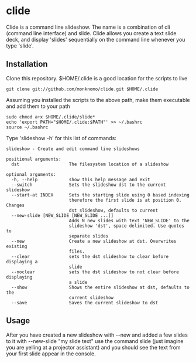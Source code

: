 clide
=====

Clide is a command line slideshow.  The name is a combination of cli (command line interface) and slide.  Clide allows you create a text slide deck, and display 'slides' sequentially on the command line whenever you type 'slide'.

Installation
------------
Clone this repository.  $HOME/.clide is a good location for the scripts to live
```
git clone git://github.com/monknomo/clide.git $HOME/.clide
```
Assuming you installed the scripts to the above path, make them executable and add them to your path
```
sudo chmod a+x $HOME/.clide/slide*
echo 'export PATH="$HOME/.clide:$PATH"' >> ~/.bashrc
source ~/.bashrc
```
Type 'slideshow -h' for this list of commands:
```
slideshow - Create and edit command line slideshows

positional arguments:
  dst                   The filesystem location of a slideshow

optional arguments:
  -h, --help            show this help message and exit
  --switch              Sets the slideshow dst to the current slideshow
  --start-at INDEX      Sets the starting slide using 0 based indexing
                        therefore the first slide is at position 0. Changes
                        dst slideshow, defaults to current
  --new-slide [NEW_SLIDE [NEW_SLIDE ...]]
                        Adds N new slides with text 'NEW_SLIDE' to the
                        slideshow 'dst', space delimited. Use quotes to
                        separate slides
  --new                 Create a new slideshow at dst. Overwrites existing
                        files.
  --clear               sets the dst slideshow to clear before displaying a
                        slide
  --noclear             sets the dst slideshow to not clear before displaying
                        a slide
  --show                Shows the entire slideshow at dst, defaults to the
                        current slideshow
  --save                Saves the current slideshow to dst

```

Usage
-----

After you have created a new slideshow with --new and added a few slides to it with --new-slide "my slide text" use the command slide (just imagine you are yelling at a projector assistant) and you should see the text from your first slide appear in the console.


